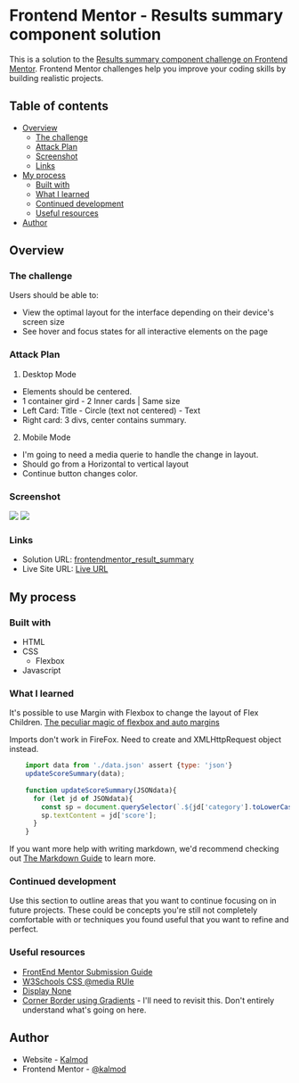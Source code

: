 # Frontend Mentor - Results summary component solution

This is a solution to the [Results summary component challenge on Frontend Mentor](https://www.frontendmentor.io/challenges/results-summary-component-CE_K6s0maV). Frontend Mentor challenges help you improve your coding skills by building realistic projects. 

## Table of contents

- [Overview](#overview)
  - [The challenge](#the-challenge)
  - [Attack Plan](#attack-plan)
  - [Screenshot](#screenshot)
  - [Links](#links)
- [My process](#my-process)
  - [Built with](#built-with)
  - [What I learned](#what-i-learned)
  - [Continued development](#continued-development)
  - [Useful resources](#useful-resources)
- [Author](#author)

## Overview

### The challenge

Users should be able to:

- View the optimal layout for the interface depending on their device's screen size
- See hover and focus states for all interactive elements on the page

### Attack Plan
1. Desktop Mode
  - Elements should be centered.
  - 1 container gird - 2 Inner cards | Same size
  - Left Card: Title - Circle (text not centered) - Text
  - Right card: 3 divs, center contains summary.
2. Mobile Mode
  - I'm going to need a media querie to handle the change in layout.
  - Should go from a Horizontal to vertical layout
  - Continue button changes color.


### Screenshot

![](./frontendmentor/results-summary-component-main/assets/images/Screenshot1.png)
![](./frontendmentor/results-summary-component-main/assets/images/Screenshot2.png)


### Links

- Solution URL: [frontendmentor_result_summary](https://github.com/kalmod/frontendmentor_result_summary)
- Live Site URL: [Live URL](kalmod.github.io/frontendmentor_result_summary)

## My process

### Built with

- HTML
- CSS
  - Flexbox
- Javascript
### What I learned

It's possible to use Margin with Flexbox to change the layout of Flex Children.
[The peculiar magic of flexbox and auto margins](https://css-tricks.com/the-peculiar-magic-of-flexbox-and-auto-margins/)


Imports don't work in FireFox. Need to create and XMLHttpRequest object instead.
```js
    import data from './data.json' assert {type: 'json'}
    updateScoreSummary(data);
    
    function updateScoreSummary(JSONdata){
      for (let jd of JSONdata){
        const sp = document.querySelector(`.${jd['category'].toLowerCase()} > p:last-child > span:first-child`);
        sp.textContent = jd['score'];
      }
    }
```

If you want more help with writing markdown, we'd recommend checking out [The Markdown Guide](https://www.markdownguide.org/) to learn more.


### Continued development

Use this section to outline areas that you want to continue focusing on in future projects. These could be concepts you're still not completely comfortable with or techniques you found useful that you want to refine and perfect.


### Useful resources

- [FrontEnd Mentor Submission Guide](https://medium.com/frontend-mentor/a-complete-guide-to-submitting-solutions-on-frontend-mentor-ac6384162248)
- [W3Schools CSS @media RUle](https://www.w3schools.com/cssref/css3_pr_mediaquery.php)
- [Display None](https://www.w3schools.com/css/css_display_visibility.asp)
- [Corner Border using Gradients](https://stackoverflow.com/a/61913549) - I'll need to revisit this. Don't entirely understand what's going on here.


## Author

- Website - [Kalmod](https://github.com/kalmod)
- Frontend Mentor - [@kalmod](https://www.frontendmentor.io/profile/kalmod)



